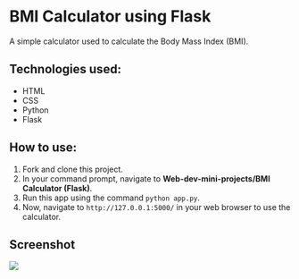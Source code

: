 # BMI Calculator using Flask

A simple calculator used to calculate the Body Mass Index (BMI).

## Technologies used:

- HTML
- CSS
- Python
- Flask

## How to use:

1. Fork and clone this project.
2. In your command prompt, navigate to **Web-dev-mini-projects/BMI Calculator (Flask)**.
3. Run this app using the command `python app.py`.
4. Now, navigate to `http://127.0.0.1:5000/` in your web browser to use the calculator.

## Screenshot

<img src="https://imgur.com/PoJcIsR.png"/>
